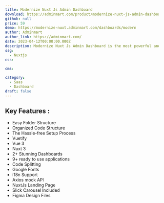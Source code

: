 ```yaml
---
title: Modernize Nuxt Js Admin Dashboard 
download: https://adminmart.com/product/modernize-nuxt-js-admin-dashboard/
github: null
price: 59
demo: https://modernize-nuxt.adminmart.com/dashboards/modern
author: Adminmart
author_link: https://adminmart.com/
date: 2023-04-12T00:00:00.000Z
description: Modernize Nuxt Js Admin Dashboard is the most powerful and developer-friendly admin dashboard template based on Nuxt.js Framework.
ssg:
  - Nuxtjs
css:
  
cms:

category:
  - Saas
  - Dashboard
draft: false
---
```

## Key Features :

- Easy Folder Structure
- Organized Code Structure
- The Hassle-free Setup Process
- Vuetify
- Vue 3
- Nuxt 3
- 2+ Stunning Dashboards
- 9+ ready to use applications
- Code Splitting
- Google Fonts
- i18n Support
- Axios mock API
- NuxtJs Landing Page
- Slick Carousel Included
- Figma Design Files